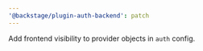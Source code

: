 ```yaml
---
'@backstage/plugin-auth-backend': patch
---
```


Add frontend visibility to provider objects in `auth` config.
